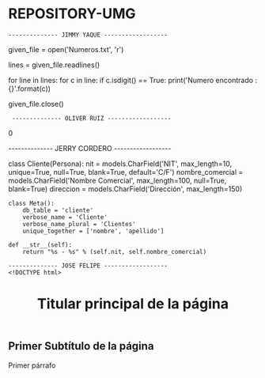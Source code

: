 # REPOSITORY-UMG

    -------------- JIMMY YAQUE ------------------   
    
given_file = open('Numeros.txt', 'r')

lines = given_file.readlines()

for line in lines:
    for c in line:
        if c.isdigit() == True:
            print('Numero encontrado : {}'.format(c))

given_file.close()

     -------------- OLIVER RUIZ ------------------ 
    
<html>
<head>
<title>Calculadora</title> 
<link rel="stylesheet" type="text/css" href="calculadora.css" />
<script type="text/javascript" src="calculadora.js"></script>
</head>
<body>
<div class="calculadora"
<form action="#" name="calculadora" id="calculadora">
<p id="textoPantalla">0</p>
<p>
-------------- JERRY CORDERO ------------------

class Cliente(Persona):
    nit = models.CharField('NIT', max_length=10, unique=True, null=True, blank=True, default='C/F')
    nombre_comercial = models.CharField('Nombre Comercial', max_length=100, null=True, blank=True)
    direccion = models.CharField('Dirección', max_length=150)

    class Meta():
        db_table = 'cliente'
        verbose_name = 'Cliente'
        verbose_name_plural = 'Clientes'
        unique_together = ['nombre', 'apellido']
    
    def __str__(self):
        return "%s - %s" % (self.nit, self.nombre_comercial)

    -------------- JOSE FELIPE ------------------
    <!DOCTYPE html>
<html>
   <head>
      <title>Título de mi página web</title>
   </head>
   <body>
      <header>
         <h1>Titular principal de la página</h1>
      </header>
      <main>
         <h2>Primer Subtítulo de la página</h2>
         <p>Primer párrafo</p>
      </main>
      <footer>
      </footer>
   </body>
</html>
